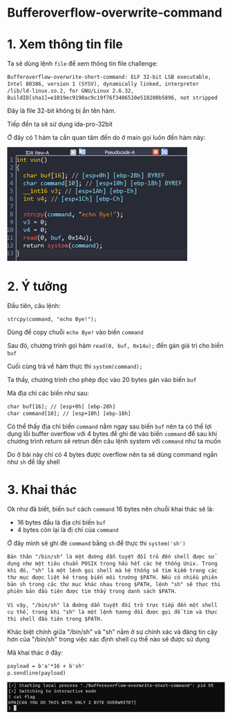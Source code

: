# Bufferoverflow-overwrite-command

# 1. Xem thông tin file

Ta sẽ dùng lệnh `file` để xem thông tin file challenge:
```
Bufferoverflow-overwrite-short-command: ELF 32-bit LSB executable, Intel 80386, version 1 (SYSV), dynamically linked, interpreter /lib/ld-linux.so.2, for GNU/Linux 2.6.32, BuildID[sha1]=e1019ec9190ac9c19f76f3406510e518200b5896, not stripped
```
Đây là file 32-bit không bị ẩn tên hàm.

Tiếp đến ta sẽ sử dụng ida-pro-32bit

Ở đây có 1 hàm ta cần quan tâm đến do ở main gọi luôn đến hàm này:

![vun.png](images/vun.png)

# 2. Ý tưởng

Đầu tiên, câu lệnh:

```
strcpy(command, "echo Bye!");
```
Dùng để copy chuỗi `echo Bye!` vào biến `command`

Sau đó, chương trình gọi hàm `read(0, buf, 0x14u);` đến gán giá trị cho biến `buf`

Cuối cùng trả về hàm thực thi `system(command);`

Ta thấy, chương trình cho phép đọc vào 20 bytes gán vào biến `buf`

Mà địa chỉ các biến như sau:

```
char buf[16]; // [esp+0h] [ebp-28h]
char command[10]; // [esp+10h] [ebp-18h]
```

Có thể thấy địa chỉ biến `command` nằm ngay sau biến `buf` nên ta có thể lợi dụng lỗi buffer overflow với 4 bytes để ghi đè vào biến `command` để sau khi chương trình return sẽ retrun đến câu lệnh system với `command` như ta muốn

Do ở bài này chỉ có 4 bytes được overflow nên ta sẽ dùng command ngắn như `sh` để lấy shell

# 3. Khai thác

Ok như đã biết, biến `buf` cách `command` 16 bytes nên chuỗi khai thác sẽ là:

+ 16 bytes đầu là địa chỉ biến `buf`
+ 4 bytes còn lại là đị chỉ của `command`

Ở đây mình sẽ ghi đè `command` bằng `sh` để thực thi `system('sh')`

```
Bản thân "/bin/sh" là một đường dẫn tuyệt đối trỏ đến shell được sử dụng như một tiêu chuẩn POSIX trong hầu hết các hệ thống Unix. Trong khi đó, "sh" là một lệnh gọi shell mà hệ thống sẽ tìm kiếm trong các thư mục được liệt kê trong biến môi trường $PATH. Nếu có nhiều phiên bản sh trong các thư mục khác nhau trong $PATH, lệnh "sh" sẽ thực thi phiên bản đầu tiên được tìm thấy trong danh sách $PATH.

Vì vậy, "/bin/sh" là đường dẫn tuyệt đối trỏ trực tiếp đến một shell cụ thể, trong khi "sh" là một lệnh tương đối được gọi để tìm và thực thi shell đầu tiên trong $PATH.
```

Khác biệt chính giữa "/bin/sh" và "sh" nằm ở sự chính xác và đáng tin cậy hơn của "/bin/sh" trong việc xác định shell cụ thể nào sẽ được sử dụng

Mã khai thác ở đây:

```
payload = b'a'*16 + b'sh'
p.sendline(payload)
```

![flag.png](images/flag.png)